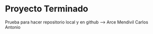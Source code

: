 ﻿# Proyecto Terminado
Prueba para hacer repositorio local y en github
-->
Arce Mendivil Carlos Antonio
